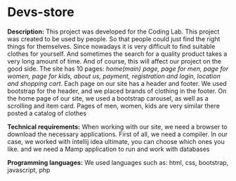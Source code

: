 # Devs-store

**Description:**
This project was developed for the Coding Lab. This project was created to be used by people. So that people could just find the right things for themselves. Since nowadays it is very difficult to find suitable clothes for yourself. And sometimes the search for a quality product takes a very long amount of time. And of course, this will affect our project on the good side. 
The site has 10 pages: _home(main) page, page for men, page for women, page for kids, about us, payment, registration and login, location and shopping cart_. Each page on our site has a header and footer. We used bootstrap for the header, and we placed brands of clothing in the footer. On the home page of our site, we used a bootstrap carousel, as well as a scrolling and item card. Pages of men, women, kids are very similar there posted a catalog of clothes

**Technical requirements:**
When working with our site, we need a browser to download the necessary applications. First of all, we need a compiler. In our case, we worked with intellij idea ultimate, you can choose which ones you like. and we need a Mamp application to run and work with databases

**Programming languages:**
We used languages such as: html, css, bootstrap, javascript, php
